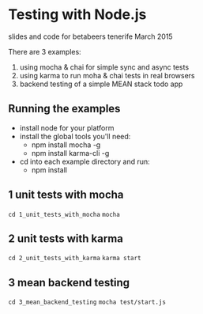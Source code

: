 # Testing with Node.js
slides and code for betabeers tenerife March 2015

There are 3 examples:

 1. using mocha & chai for simple sync and async tests
 2. using karma to run moha & chai tests in real browsers
 3. backend testing of a simple MEAN stack todo app
 
 Running the examples
 --------------------
  - install node for your platform
  - install the global tools you'll need:
    - npm install mocha -g
    - npm install karma-cli -g
  - cd into each example directory and run:
    - npm install
    
  1 unit tests with mocha
  -----------------------
  `cd 1_unit_tests_with_mocha`
  `mocha`
  
  2 unit tests with karma
  -----------------------
  `cd 2_unit_tests_with_karma`
  `karma start`
  
  3 mean backend testing
  ----------------------
  `cd 3_mean_backend_testing`
  `mocha test/start.js`
  
